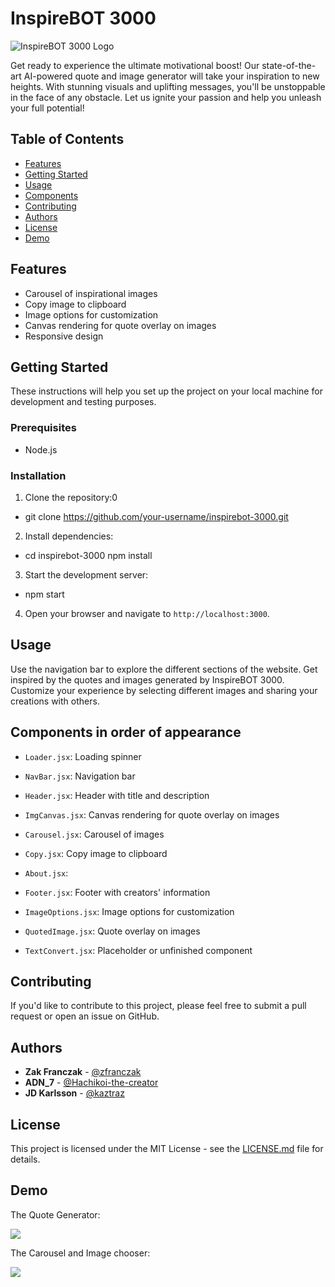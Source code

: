 # InspireBOT 3000

![InspireBOT 3000 Logo](https://www.inspirebot3000.com/external/ib3K.png)

Get ready to experience the ultimate motivational boost! Our state-of-the-art AI-powered quote and image generator will take your inspiration to new heights. With stunning visuals and uplifting messages, you'll be unstoppable in the face of any obstacle. Let us ignite your passion and help you unleash your full potential!

## Table of Contents

- [Features](#features)
- [Getting Started](#getting-started)
- [Usage](#usage)
- [Components](#components)
- [Contributing](#contributing)
- [Authors](#authors)
- [License](#license)
- [Demo](#demo)

## Features

- Carousel of inspirational images
- Copy image to clipboard
- Image options for customization
- Canvas rendering for quote overlay on images
- Responsive design

## Getting Started

These instructions will help you set up the project on your local machine for development and testing purposes.

### Prerequisites

- Node.js

### Installation

1. Clone the repository:0
  - git clone https://github.com/your-username/inspirebot-3000.git

2. Install dependencies:
  - cd inspirebot-3000 npm install

3. Start the development server:
  - npm start


4. Open your browser and navigate to `http://localhost:3000`.

## Usage

Use the navigation bar to explore the different sections of the website. Get inspired by the quotes and images generated by InspireBOT 3000. Customize your experience by selecting different images and sharing your creations with others.

## Components in order of appearance

- `Loader.jsx`: Loading spinner
- `NavBar.jsx`: Navigation bar
- `Header.jsx`: Header with title and description

- `ImgCanvas.jsx`: Canvas rendering for quote overlay on images
- `Carousel.jsx`: Carousel of images

- `Copy.jsx`: Copy image to clipboard

- `About.jsx`: 
- `Footer.jsx`: Footer with creators' information
- `ImageOptions.jsx`: Image options for customization

- `QuotedImage.jsx`: Quote overlay on images
- `TextConvert.jsx`: Placeholder or unfinished component

## Contributing

If you'd like to contribute to this project, please feel free to submit a pull request or open an issue on GitHub.

## Authors

- **Zak Franczak** - [@zfranczak](https://github.com/zfranczak)
- **ADN_7** - [@Hachikoi-the-creator](https://github.com/Hachikoi-the-creator)
- **JD Karlsson** - [@kaztraz](https://github.com/kaztraz)

## License

This project is licensed under the MIT License - see the [LICENSE.md](LICENSE.md) file for details.


## Demo

The Quote Generator:

![](https://www.inspirebot3000.com/external/IB3K.gif)

The Carousel and Image chooser:

![](https://www.inspirebot3000.com/external/IB3KCarousel.gif)